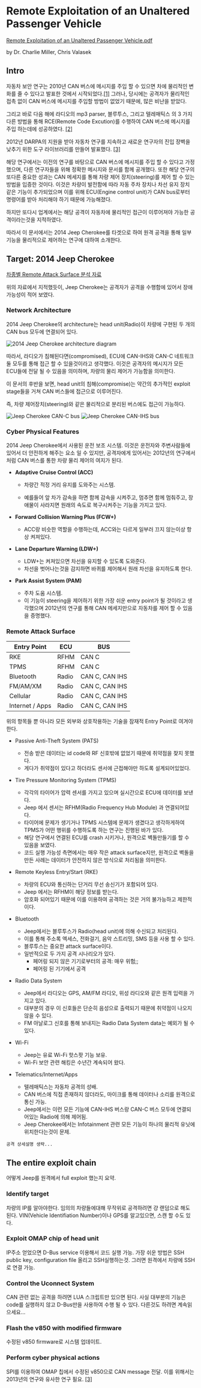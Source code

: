 # Remote Exploitation of an Unaltered Passenger Vehicle

[Remote Exploitation of an Unaltered Passenger Vehicle.pdf](http://illmatics.com/Remote%20Car%20Hacking.pdf)

by Dr. Charlie Miller, Chris Valasek

## Intro

자동차 보안 연구는 2010년 CAN 버스에 메시지를 주입 할 수 있으면 차에 물리적인 변화를 줄 수 있다고 발표한 것에서 시작되었다.[[1]](http://www.autosec.org/pubs/cars-oakland2010.pdf) 그러나, 당시에는 공격자가 물리적인 접촉 없이 CAN 버스에 메시지를 주입할 방법이 없었기 때문에, 많은 비난을 받았다.

그리고 바로 다음 해에 라디오의 mp3 parser, 블루투스, 그리고 텔레매틱스 의 3 가지 다른 방법을 통해 RCE(Remote Code Excution)를 수행하여 CAN 버스에 메시지를 주입 하는데에 성공하였다. [[2]](http://www.autosec.org/pubs/cars-usenixsec2011.pdf)

2012년 DARPA의 지원을 받아 자동차 연구를 지속하고 새로운 연구자의 진입 장벽을 낮추기 위한 도구 라이브러리를 만들어 발표했다. [[3]](http://illmatics.com/content.zip)

해당 연구에서는 이전의 연구를 바탕으로 CAN 버스에 메시지를 주입 할 수 있다고 가정했으며, 다른 연구자들을 위해 정확한 메시지와 문서를 함께 공개했다. 또한 해당 연구의 또다른 중요한 성과는 CAN 메세지를 통해 차량 제어 장치(steering)를 제어 할 수 있는 방법을 입증한 것이다. 이것은 차량이 발전함에 따라 자동 주차 장치나 차선 유지 장치 같은 기능이 추가되었으며 이를 위해 ECU(Engine control unit)가 CAN bus로부터 명령어를 받아 처리해야 하기 때문에 가능해졌다.

하지만 또다시 업계에서는 해당 공격이 자동차에 물리적인 접근이 이루어져야 가능한 공격이라는것을 지적하였다.

따라서 이 문서에서는 2014 Jeep Cherokee를 타겟으로 하여 원격 공격을 통해 일부 기능을 물리적으로 제어하는 연구에 대하여 소개한다.

## Target: 2014 Jeep Cherokee

[차종별 Remote Attack Surface 분석 자료](http://illmatics.com/remote%20attack%20surfaces.pdf)

위의 자료에서 지적했듯이, Jeep Cherokee는 공격자가 공격을 수행함에 있어서 장애 가능성이 적어 보였다.

### Network Architecture

2014 Jeep Cherokee의 architecture는 head unit(Radio)이 차량에 구현된 두 개의 CAN bus 모두에 연결되어 있다.

![2014 Jeep Cherokee architecture diagram](./image/JeepCherokeeArch.JPG)

따라서, 라디오가 침해된다면(compromised), ECU에 CAN-IHS와 CAN-C 네트워크 둘 모두를 통해 접근 할 수 있을것이라고 생각했다. 이것은 공격자의 메시지가 모든 ECU들에 전달 될 수 있음을 의미하며, 차량의 물리 제어가 가능함을 의미한다.

이 문서의 후반을 보면, head unit의 침해(compromise)는 약간의 추가적인 exploit stage들을 거쳐 CAN 버스들에 접근으로 이루어진다.

즉, 차량 제어장치(steering)와 같은 물리적으로 분리된 버스에도 접근이 가능하다.

![Jeep Cherokee CAN-C bus](./image/JeepCherokeeCAN-C.JPG)
![Jeep Cherokee CAN-IHS bus](./image/JeepCherokeeCAN-IHS.JPG)


### Cyber Physical Features

2014 Jeep Cherokee에서 사용된 운전 보조 시스템. 이것은 운전자와 주변사람들에 있어서 더 안전하게 해주는 요소 일 수 있지만, 공격자에게 있어서는 2012년의 연구에서처럼 CAN 버스를 통한 차량 물리 제어의 여지가 된다.

- **Adaptive Cruise Control (ACC)**

    - 차량간 적정 거리 유지를 도와주는 시스템.

    - 예를들어 앞 차가 감속을 하면 함께 감속을 시켜주고, 멈추면 함께 멈춰주고, 장애물이 사라지면 원래의 속도로 복구시켜주는 기능을 가지고 있다. 

- **Forward Collision Warning Plus (FCW+)**
    - ACC랑 비슷한 역할을 수행하는데, ACC와는 다르게 일부러 끄지 않는이상 항상 켜져있다.

- **Lane Departure Warning (LDW+)**
    - LDW+는 켜져있으면 차선을 유지할 수 있도록 도와준다.
    - 차선을 벗어나는것을 감지하면 바퀴를 제어해서 원래 차선을 유지하도록 한다.

- **Park Assist System (PAM)**
    - 주차 도움 시스템.
    - 이 기능이 steering을 제어하기 위한 가장 쉬운 entry point가 될 것이라고 생각했으며 2012년의 연구를 통해 CAN 메세지만으로 자동차를 제어 할 수 있음을 증명했다.

### Remote Attack Surface

| Entry Point     | ECU   | BUS            |
|-----------------|-------|----------------|
| RKE             | RFHM  | CAN C          |
| TPMS            | RFHM  | CAN C          |
| Bluetooth       | Radio | CAN C, CAN IHS |
| FM/AM/XM        | Radio | CAN C, CAN IHS |
| Cellular        | Radio | CAN C, CAN IHS |
| Internet / Apps | Radio | CAN C, CAN IHS |

위의 항목들 뿐 아니라 모든 외부와 상호작용하는 기술을 잠재적 Entry Point로 여겨야 한다.

- Passive Anti-Theft System (PATS)
    - 전송 받은 데이터는 id code와 RF 신호밖에 없었기 때문에 취약점을 찾지 못했다.
    - 게다가 취약점이 있다고 하더라도 센서에 근접해야만 하도록 설계되어있었다.

- Tire Pressure Monitoring System (TPMS)
    - 각각의 타이어가 압력 센서를 가지고 있으며 실시간으로 ECU에 데이터를 보낸다.
    - Jeep 에서 센서는 RFHM(Radio Frequency Hub Module) 과 연결되어있다.
    - 타이어에 문제가 생기거나 TPMS 시스템에 문제가 생겼다고 생각하게하여 TPMS가 어떤 행위를 수행하도록 하는 연구는 진행된 바가 있다. 
    - 해당 연구에서 연결된 ECU를 crash 시키거나, 원격으로 벽돌만들기를 할 수 있음을 보였다.
    - 코드 실행 가능성 측면에서는 매우 작은 attack surface지만, 원격으로 벽돌을 만든 사례는 데이터가 안전하지 않은 방식으로 처리됨을 의미한다.

- Remote Keyless Entry/Start (RKE)
    - 차량의 ECU와 통신하는 단거리 무선 송신기가 포함되어 있다.
    - Jeep 에서는 RFHM이 해당 정보를 받는다.
    - 암호화 되어있기 때문에 이를 이용하여 공격하는 것은 거의 불가능하고 제한적이다.

- Bluetooth
    + Jeep에서는 블루투스가 Radio(head unit)에 의해 수신되고 처리된다.
    + 이를 통해 주소록 엑세스, 전화걸기, 음악 스트리밍, SMS 등을 사용 할 수 있다.
    + 블루투스는 중요한 attack surface이다.
    + 일반적으로 두 가지 공격 시나리오가 있다.
        * 페어링 되지 않은 기기로부터의 공격: 매우 위험;;
        * 페어링 된 기기에서 공격

- Radio Data System
    + Jeep에서 라디오는 GPS, AM/FM 라디오, 위성 라디오와 같은 원격 입력을 가지고 있다.
    + 대부분의 경우 이 신호들은 단순히 음성으로 출력되기 때문에 취약점이 나오지 않을 수 있다.
    + FM 아날로그 신호를 통해 보내지는 Radio Data System data는 예외가 될 수 있다.

- Wi-Fi
    - Jeep는 유료 Wi-Fi 핫스팟 기능 보유.
    - Wi-Fi 보안 관련 해킹은 수년간 계속되어 왔다.

- Telematics/Internet/Apps
    - 텔레매틱스는 자동차 공격의 성배.
    - CAN 버스에 직접 존재하지 않더라도, 마이크를 통해 데이터나 소리를 원격으로 통신 가능.
    - Jeep에서는 이런 모든 기능에 CAN-IHS 버스랑 CAN-C 버스 모두에 연결되어있는 Radio에 의해 제어됨.
    - Jeep Cherokee에서는 Infotainment 관련 모든 기능이 하나의 물리적 유닛에 위치한다는것이 문제.


```
공격 상세설명 생략...
```

## The entire exploit chain

어떻게 Jeep를 원격에서 full exploit 했는지 요약.

### Identify target

차량의 IP를 알아야한다. 임의의 차량들에대해 무작위로 공격하려면 걍 랜덤으로 해도 된다. VIN(Vehicle Identifiation Number)이나 GPS를 알고있으면, 스캔 할 수도 있다.

### Exploit OMAP chip of head unit

IP주소 얻었으면 D-Bus service 이용해서 코드 실행 가능. 가장 쉬운 방법은 SSH public key, configuration file 올리고 SSH실행하는것. 그러면 원격에서 차량에 SSH로 연결 가능. 

### Control the Uconnect System

CAN 관련 없는 공격을 하려면 LUA 스크립트만 있으면 된다. 사실 대부분의 기능은 code를 실행하지 않고 D-Bus만을 사용하여 수행 될 수 있다. 다른것도 하려면 계속읽으세요...

### Flash the v850 with modified firmware

수정된 v850 firmware로 시스템 업데이트.

### Perform cyber physical actions

SPI를 이용하여 OMAP 칩에서 수정된 v850으로 CAN message 전달. 이를 위해서는 2013년의 연구와 유사한 연구 필요. [[3]](http://illmatics.com/content.zip)


